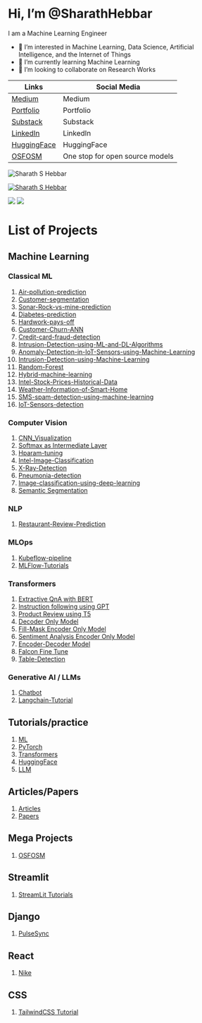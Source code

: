 # Hi, I’m @SharathHebbar

I am a Machine Learning Engineer

- 👀 I’m interested in Machine Learning, Data Science, Artificial Intelligence, and the Internet of Things
- 🌱 I’m currently learning Machine Learning
- 💞️ I’m looking to collaborate on Research Works

| Links  | Social Media  |
| ------------- | ------------- |
| [Medium](https://medium.com/@sharathhebbar24)    | Medium   |
| [Portfolio](https://sharathhebbar.github.io/)    | Portfolio |
| [Substack](https://sharathshebbar.substack.com/) | Substack  |
| [LinkedIn](https://www.linkedin.com/in/sharath-s-hebbar-14b541172/) | LinkedIn  |
| [HuggingFace](https://huggingface.co/Sharathhebbar24) | HuggingFace  |
| [OSFOSM](https://huggingface.co/spaces/Sharathhebbar24/One-stop-for-Open-source-models) | One stop for open source models  |


<p align="left"> <img src="https://komarev.com/ghpvc/?username=SharathHebbar&label=Profile%20views&color=0e75b6&style=flat" alt="Sharath S Hebbar" /> </p>
<p align="left"> <a href="https://github.com/ryo-ma/github-profile-trophy"><img src="https://github-profile-trophy.vercel.app/?username=SharathHebbar" alt="Sharath S Hebbar" /></a> </p>

<!---
SharathHebbar/SharathHebbar is a ✨ special ✨ repository because its `README.md` (this file) appears on your GitHub profile.
You can click the Preview link to take a look at your changes.
--->


<img src ="https://github-readme-stats.vercel.app/api?username=SharathHebbar&&show_icons=true&title_color=fffffffff&icon_color=bb2acf&text_color=daf7dc&bg_color=151515"/>


<img src ="https://github-readme-stats.vercel.app/api/top-langs/?username=SharathHebbar&theme=dark&hide_langs_below%20=%201" />


# List of Projects

## Machine Learning

### Classical ML

1. [Air-pollution-prediction](https://github.com/SharathHebbar/Air-pollution-prediction-)
2. [Customer-segmentation](https://github.com/SharathHebbar/Customer-segmentation)
3. [Sonar-Rock-vs-mine-prediction](https://github.com/SharathHebbar/Sonar-Rock-vs-mine-prediction)
4. [Diabetes-prediction](https://github.com/SharathHebbar/Diabetes-prediction)
5. [Hardwork-pays-off](https://github.com/SharathHebbar/Hardwork-pays-off)
6. [Customer-Churn-ANN](https://github.com/SharathHebbar/Customer-Churn-ANN)
7. [Credit-card-fraud-detection](https://github.com/SharathHebbar/Credit-Card-fraud)
8. [Intrusion-Detection-using-ML-and-DL-Algorithms](https://github.com/SharathHebbar/Intrusion-Detection-using-ML-and-DL-Algorithms)
9. [Anomaly-Detection-in-IoT-Sensors-using-Machine-Learning](https://github.com/SharathHebbar/Anomaly-Detection-in-IoT-Sensors-using-Machine-Learning)
10. [Intrusion-Detection-using-Machine-Learning](https://github.com/SharathHebbar/Intrusion-Detection-using-Machine-Learning)
11. [Random-Forest](https://github.com/SharathHebbar/Random-Forest)
12. [Hybrid-machine-learning](https://github.com/SharathHebbar/Hybrid-machine-learning)
13. [Intel-Stock-Prices-Historical-Data](https://github.com/SharathHebbar/Intel-Stock-Prices-Historical-Data)
14. [Weather-Information-of-Smart-Home](https://github.com/SharathHebbar/Weather-Information-of-Smart-Home)
15. [SMS-spam-detection-using-machine-learning](https://github.com/SharathHebbar/SMS-spam-detection-using-machine-learning)
16. [IoT-Sensors-detection](https://github.com/SharathHebbar/IoT-Sensors-detection)

### Computer Vision

1. [CNN_Visualization](https://github.com/SharathHebbar/CNN_Visualization)
2. [Softmax as Intermediate Layer](https://github.com/SharathHebbar/Softmax-as-intermediate-layer-CNN)
3. [Hparam-tuning](https://github.com/SharathHebbar/Keras_tuner)
4. [Intel-Image-Classification](https://github.com/SharathHebbar/ML-Project-list/tree/master/kaggle-projects/Intel-Image-Classification)
5. [X-Ray-Detection](https://github.com/SharathHebbar/X-Ray-Detection)
6. [Pneumonia-detection](https://github.com/SharathHebbar/Pneumonia-detection/tree/master/Pneumonia-detection)
7. [Image-classification-using-deep-learning](https://github.com/SharathHebbar/Image-classification-using-deep-learning)
8. [Semantic Segmentation](https://github.com/SharathHebbar/ML-Project-list/tree/master/semantic-segmentation/car-segmentation)

### NLP

1. [Restaurant-Review-Prediction](https://github.com/SharathHebbar/ML-Project-list/tree/master/kaggle-projects/Restaurant-Reviews)

### MLOps

1. [Kubeflow-pipeline](https://github.com/SharathHebbar/Kubeflow-pipeline-iris)
2. [MLFlow-Tutorials](https://github.com/SharathHebbar/ML-Flow-Tutorials)

### Transformers

1. [Extractive QnA with BERT](https://github.com/SharathHebbar/Transformers/blob/main/Basics/5_Extractive_QnA_using_BERT.ipynb)
2. [Instruction following using GPT](https://github.com/SharathHebbar/Transformers/blob/main/Basics/6_Instruction_following_using_GPT.ipynb)
3. [Product Review using T5](https://github.com/SharathHebbar/Transformers/blob/main/Basics/7.%20T5_for_product_reviews.ipynb)
4. [Decoder Only Model](https://github.com/SharathHebbar/Transformers/blob/main/Decoder/text-generation.ipynb)
5. [Fill-Mask Encoder Only Model](https://github.com/SharathHebbar/Transformers/blob/main/Encoder/fill-mask.ipynb)
6. [Sentiment Analysis Encoder Only Model](https://github.com/SharathHebbar/Transformers/blob/main/Encoder/sentiment-analysis.ipynb)
7. [Encoder-Decoder Model](https://github.com/SharathHebbar/Transformers/blob/main/Encoder-decoder/text2text-generation.ipynb)
8. [Falcon Fine Tune](https://github.com/SharathHebbar/Falcon-demo-finetune)
9. [Table-Detection](https://github.com/SharathHebbar/Table-detection-using-Transformers)

### Generative AI / LLMs

1. [Chatbot](https://github.com/SharathHebbar/ChatBot-FOSS)
2. [Langchain-Tutorial](https://github.com/SharathHebbar/Langchain-tutorial)

## Tutorials/practice

1. [ML](https://github.com/SharathHebbar/ml)
2. [PyTorch](https://github.com/SharathHebbar/PyTorch-Tutorials)
3. [Transformers](https://github.com/SharathHebbar/Transformers)
4. [HuggingFace](https://github.com/SharathHebbar/HuggingFace-handson)
5. [LLM](https://github.com/SharathHebbar/LLM)

## Articles/Papers

1. [Articles](https://github.com/SharathHebbar/Data-Science-and-ML/tree/main/articles)
2. [Papers](https://github.com/SharathHebbar/Data-Science-and-ML/tree/main/papers)

## Mega Projects

1. [OSFOSM](https://github.com/SharathHebbar/one-stop-for-open-source-models)

## Streamlit
1. [StreamLit Tutorials](https://github.com/SharathHebbar/StreamLit-Tutorials)

## Django
1. [PulseSync](https://github.com/SharathHebbar/PulseSync)

## React
1. [Nike](https://github.com/SharathHebbar/Nike-landing-page)

## CSS
1. [TailwindCSS Tutorial](https://github.com/SharathHebbar/Tailwind-CSS-Tutorial)
